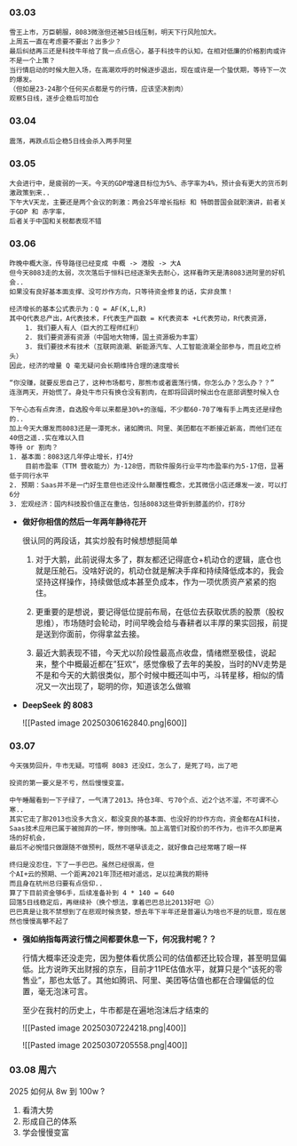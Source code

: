 
### 03.03 

	雪王上市，万臣朝服，8083微涨但还被5日线压制，明天下行风险加大。
	上周五一直在考虑要不要出？出多少？
	最后纠结再三还是科技牛年给了我一点点信心，基于科技牛的认知，在相对低廉的价格割肉或许不是一个上策？
	当行情启动的时候大胆入场，在高潮欢呼的时候逐步退出，现在或许是一个蛰伏期，等待下一次的爆发。
	（但如是23-24那个任何买点都是亏的行情，应该坚决割肉）
	观察5日线，逐步企稳后可加仓


### 03.04

	震荡，再跌点后企稳5日线会杀入两手阿里


### 03.05

	大会进行中，是疲弱的一天。今天的GDP增速目标位为5%、赤字率为4%，预计会有更大的货币刺激政策到来..
	下午大V天龙，主要还是两个会议的刺激：两会25年增长指标 和 特朗普国会就职演讲，前者关于GDP 和 赤字率，
	后者关于中国和关税都表现不错


### 03.06

	昨晚中概大涨，传导路径已经变成 中概 -> 港股 -> 大A
	但今天8083走的太弱，次次落后于恒科已经逐渐失去耐心，这样看昨天是清8083进阿里的好机会.. 
	如果没有良好基本面支撑、没可炒作方向，只等待资金修复的话，实非良策！
	
	‌经济增长的基本公式表示为：Q = AF(K,L,R)
	其中Q代表总产出，A代表技术‌，F代表生产函数 = K代表资本 +L代表劳动，R代表资源，
		1. 我们要人有人（巨大的工程师红利） 
		2. 我们要资源有资源（中国地大物博，国土资源极为丰富） 
		3. 我们要技术有技术（互联网浪潮、新能源汽车、人工智能浪潮全部参与，而且屹立桥头）  
	因此，经济的增量 Q 毫无疑问会长期维持合理的速度增长
	
	“你没赚，就要反思自己了，这种市场都亏，那熊市或者震荡行情，你怎么办？怎么办？？”
	连涨两天，开始慌了。身处牛市只有换仓没有割肉，在即将回调时候出仓在底部调整时候入仓
	
	下午心态有点奔溃，自选股今年以来都是30%+的涨幅，不少都60-70了唯有手上两支还是绿色的.. 
	加上今天大爆发而8083还是一潭死水，诸如腾讯、阿里、美团都在不断接近新高，而他们还在40倍之遥..实在难以入目
	等待 or 割肉？
	1. 基本面：8083这几年停止增长，打4分
	    目前市盈率（TTM 营收能力）为-128倍，而软件服务行业平均市盈率约为5-17倍，显著低于同行水平
	2. 预期：Saas并不是一门好生意但也还没什么颠覆性概念，尤其微信小店还爆发一波，可以打6分
	3. 宏观经济：国内科技股价值正在重估，包括8083这些骨折到膝盖的价，打8分


-  **做好你相信的然后一年两年静待花开**

	很认同的两段话，其实炒股有时候想想挺简单
	
	1.  对于大鹅，此前说得太多了，群友都还记得底仓+机动仓的逻辑，底仓也就是压舱石。没啥好说的，机动仓就是解决手痒和持续降低成本的，我会坚持这样操作，持续做低成本甚至负成本，作为一项优质资产紧紧的抱住。
	   
	2. 更重要的是想说，要记得低位提前布局，在低位去获取优质的股票（股权思维），市场随时会轮动，时间早晚会给与春耕者以丰厚的果实回报，前提是送到你面前，你得拿盆去接。
	   
	3.  最近大鹅表现不错，今天尤以阶段性最高点收盘，情绪燃至极佳，说起来，整个中概最近都在”狂欢“，感觉像极了去年的美股，当时的NV走势是不是和今天的大鹅很类似，那个时候中概还叫中丐，斗转星移，相似的情况又一次出现了，聪明的你，知道该怎么做嘛


-  **DeepSeek 的 8083**
  
	![[Pasted image 20250306162840.png|600]]


### 03.07

	今天强势回升，牛市无疑。可惜啊 8083 还没红，怎么了，是死了吗，出了吧
	
	投资的第一要义是不亏，然后慢慢变富。
	
	中午睡醒看到一下子绿了，一气清了2013。持仓3年、亏70个点、近2个达不溜，不可谓不心寒.. 
	其实它走了那2013也没多大含义，都没变良的基本面、也没好的炒作方向，资金都在AI科技，
	Saas技术应用已属于被抛弃的一环，惨则惨咦。加上高管们对股价的不作为，也许不久即是离场的好机会，
	最后不必惋惜只做跟随不做预判，既然不堪早该走之，就好像自己经常瞎了眼一样
	
	终归是没忍住，下了一手巴巴。虽然已经很高，但
	个AI+云的预期、一个距离2021年顶还相对遥远，足以拉满我的期待
	而且身在杭州总归要有点信仰..
	算了下目前资金够6手，后续准备补到 4 * 140 = 640 
	回落5日线稳定后，再继续补（换个想法，拿着巴巴总比2013好吧 😑）
	巴巴真是让我不禁想到了在悲观时候贪婪，想去年下半年还是普遍认为啥也不是的玩意，现在居然也慢慢高攀不起了
	


-  **强如纳指每两波行情之间都要休息一下，何况我村呢？？**

	行情大概率还没走完，因为整体看优质公司的估值都还比较合理，甚至明显偏低。比方说昨天出财报的京东，目前才11PE估值水平，就算只是个“该死的零售业”，那也太低了。其他如腾讯、阿里、美团等估值也都在合理偏低的位置，毫无泡沫可言。
	
	至少在我村的历史上，牛市都是在遍地泡沫后才结束的
	
	![[Pasted image 20250307224218.png|400]]
	
	
	![[Pasted image 20250307205558.png|400]]



### 03.08 周六

2025 如何从 8w 到 100w ?

1. 看清大势 
2. 形成自己的体系
3. 学会慢慢变富